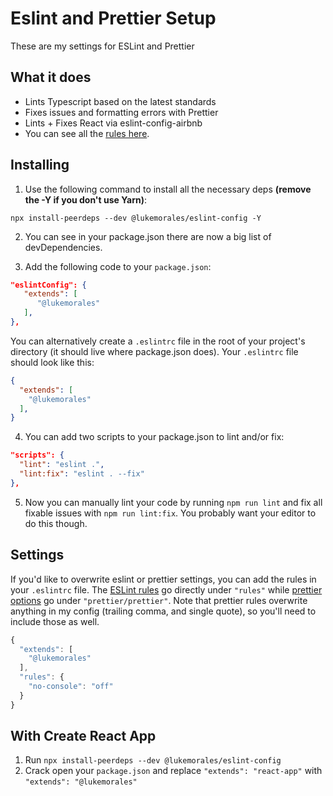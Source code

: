 # Eslint and Prettier Setup
These are my settings for ESLint and Prettier

## What it does
* Lints Typescript based on the latest standards
* Fixes issues and formatting errors with Prettier
* Lints + Fixes React via eslint-config-airbnb
* You can see all the [rules here](https://github.com/lukemorales/eslint-config-lukemorales/blob/master/.eslintrc.json).

## Installing

1. Use the following command to install all the necessary deps **(remove the -Y if you don't use Yarn)**:

```
npx install-peerdeps --dev @lukemorales/eslint-config -Y
```

2. You can see in your package.json there are now a big list of devDependencies.

3. Add the following code to your `package.json`:

```json
"eslintConfig": {
   "extends": [
      "@lukemorales"
   ],
},
```

You can alternatively create a `.eslintrc` file in the root of your project's directory (it should live where package.json does). Your `.eslintrc` file should look like this:

```json
{
  "extends": [
    "@lukemorales"
  ],
}
```

4. You can add two scripts to your package.json to lint and/or fix:

```json
"scripts": {
  "lint": "eslint .",
  "lint:fix": "eslint . --fix"
},
```

5. Now you can manually lint your code by running `npm run lint` and fix all fixable issues with `npm run lint:fix`. You probably want your editor to do this though.

## Settings

If you'd like to overwrite eslint or prettier settings, you can add the rules in your `.eslintrc` file. The [ESLint rules](https://eslint.org/docs/rules/) go directly under `"rules"` while [prettier options](https://prettier.io/docs/en/options.html) go under `"prettier/prettier"`. Note that prettier rules overwrite anything in my config (trailing comma, and single quote), so you'll need to include those as well.

```js
{
  "extends": [
    "@lukemorales"
  ],
  "rules": {
    "no-console": "off"
  }
}
```

## With Create React App

1. Run `npx install-peerdeps --dev @lukemorales/eslint-config`
1. Crack open your `package.json` and replace `"extends": "react-app"` with `"extends": "@lukemorales"`
